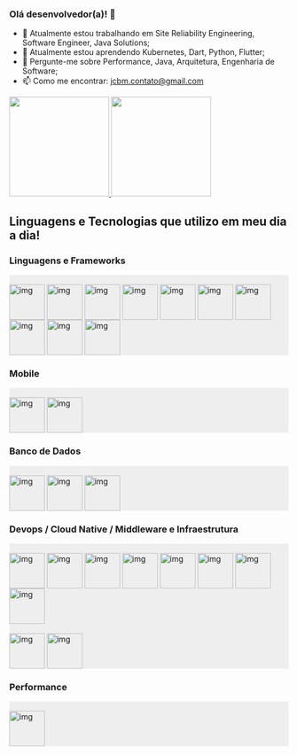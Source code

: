 ### Olá desenvolvedor(a)! 👋

- 🔭 Atualmente estou trabalhando em Site Reliability Engineering, Software Engineer, Java Solutions;
- 🌱 Atualmente estou aprendendo Kubernetes, Dart, Python, Flutter;
- 💬 Pergunte-me sobre Performance, Java, Arquitetura, Engenharia de Software;
- 📫 Como me encontrar: jcbm.contato@gmail.com


<div>
	<a href="https://github.com/jeancbezerra">
		<img height="180em" src="https://github-readme-stats.vercel.app/api?username=jeancbezerra&show_icons=true&theme=graywhite&include_all_commits=true&count_private=true" />
        <img height="180em" src="https://github-readme-stats.vercel.app/api/top-langs/?username=jeancbezerra&layout=compact&langs_count=16&graywhite" />
	</a>
</div>

##

## Linguagens e Tecnologias que utilizo em meu dia a dia!

### Linguagens e Frameworks

<div style="display: inline_block; background: #eee !important;"><br />
    <img align="center" alt="img" height="64" src="https://cdn.jsdelivr.net/gh/devicons/devicon/icons/java/java-original-wordmark.svg" />
    <img align="center" alt="img" height="64" src="https://cdn.jsdelivr.net/gh/devicons/devicon/icons/spring/spring-original-wordmark.svg" />
    <img align="center" alt="img" height="64" src="https://cdn.jsdelivr.net/gh/devicons/devicon/icons/dart/dart-original-wordmark.svg" />
    <img align="center" alt="img" height="64" src="https://cdn.jsdelivr.net/gh/devicons/devicon/icons/python/python-original-wordmark.svg" />    
    <img align="center" alt="img" height="64" src="https://cdn.jsdelivr.net/gh/devicons/devicon/icons/javascript/javascript-original.svg" />
    <img align="center" alt="img" height="64" src="https://cdn.jsdelivr.net/gh/devicons/devicon/icons/typescript/typescript-original.svg" />    
    <img align="center" alt="img" height="64" src="https://cdn.jsdelivr.net/gh/devicons/devicon/icons/html5/html5-original-wordmark.svg" />
    <img align="center" alt="img" height="64" src="https://cdn.jsdelivr.net/gh/devicons/devicon/icons/css3/css3-original-wordmark.svg" />
    <img align="center" alt="img" height="64" src="https://cdn.jsdelivr.net/gh/devicons/devicon/icons/flutter/flutter-original.svg" />
    <img align="center" alt="img" height="64" src="https://cdn.jsdelivr.net/gh/devicons/devicon/icons/markdown/markdown-original.svg" />
</div>

### Mobile

<div style="display: inline_block; background: #eee !important;"><br />
    <img align="center" alt="img" height="64" src="https://cdn.jsdelivr.net/gh/devicons/devicon/icons/swift/swift-original-wordmark.svg" />
    <img align="center" alt="img" height="64" src="https://cdn.jsdelivr.net/gh/devicons/devicon/icons/android/android-original-wordmark.svg" />
</div>

### Banco de Dados

<div style="display: inline_block; background: #eee !important;"><br />
    <img align="center" alt="img" height="64" src="https://cdn.jsdelivr.net/gh/devicons/devicon/icons/postgresql/postgresql-original-wordmark.svg" />
    <img align="center" alt="img" height="64" src="https://cdn.jsdelivr.net/gh/devicons/devicon/icons/oracle/oracle-original.svg" />
    <img align="center" alt="img" height="64" src="https://cdn.jsdelivr.net/gh/devicons/devicon/icons/microsoftsqlserver/microsoftsqlserver-plain-wordmark.svg" />
	
</div>

### Devops / Cloud Native / Middleware e Infraestrutura

<div style="display: inline_block; background: #eee !important;"><br />
    <img align="center" alt="img" height="64" src="https://cdn.jsdelivr.net/gh/devicons/devicon/icons/redhat/redhat-original-wordmark.svg" />
    <img align="center" alt="img" height="64" src="https://cdn.jsdelivr.net/gh/devicons/devicon/icons/centos/centos-original-wordmark.svg" />
    <img align="center" alt="img" height="64" src="https://cdn.jsdelivr.net/gh/devicons/devicon/icons/jenkins/jenkins-original.svg" />
    <img align="center" alt="img" height="64" src="https://cdn.jsdelivr.net/gh/devicons/devicon/icons/git/git-original-wordmark.svg" />
    <img align="center" alt="img" height="64" src="https://cdn.jsdelivr.net/gh/devicons/devicon/icons/kubernetes/kubernetes-plain-wordmark.svg" />
    <img align="center" alt="img" height="64" src="https://cdn.jsdelivr.net/gh/devicons/devicon/icons/tomcat/tomcat-original-wordmark.svg" />
    <img align="center" alt="img" height="64" src="https://cdn.jsdelivr.net/gh/devicons/devicon/icons/vim/vim-original.svg" />
    <img align="center" alt="img" height="64" src="https://cdn.jsdelivr.net/gh/devicons/devicon/icons/vscode/vscode-original-wordmark.svg" />    
</div>

<div style="display: inline_block; background: #eee !important;"><br />
    <img align="center" alt="img" height="64" src="https://cdn.jsdelivr.net/gh/devicons/devicon/icons/amazonwebservices/amazonwebservices-original.svg" />
    <img align="center" alt="img" height="64" src="https://cdn.jsdelivr.net/gh/devicons/devicon/icons/azure/azure-original.svg" />
</div>

### Performance

<div style="display: inline_block; background: #eee !important;"><br />
    <img align="center" alt="img" height="64" src="https://cdn.jsdelivr.net/gh/devicons/devicon/icons/gatling/gatling-plain.svg" />
</div>
